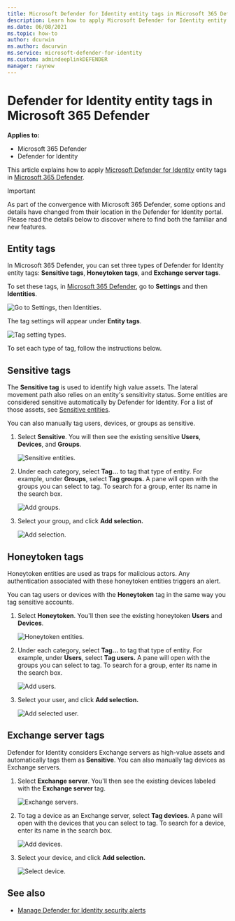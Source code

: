 ```yaml
---
title: Microsoft Defender for Identity entity tags in Microsoft 365 Defender 
description: Learn how to apply Microsoft Defender for Identity entity tags in Microsoft 365 Defender 
ms.date: 06/08/2021
ms.topic: how-to
author: dcurwin
ms.author: dacurwin
ms.service: microsoft-defender-for-identity
ms.custom: admindeeplinkDEFENDER
manager: raynew
---
```


# Defender for Identity entity tags in Microsoft 365 Defender

**Applies to:**

- Microsoft 365 Defender
- Defender for Identity

This article explains how to apply [Microsoft Defender for Identity](/defender-for-identity) entity tags in [Microsoft 365 Defender](/microsoft-365/security/defender/overview-security-center).

>[!IMPORTANT]
>As part of the convergence with Microsoft 365 Defender, some options and details have changed from their location in the Defender for Identity portal. Please read the details below to discover where to find both the familiar and new features.

## Entity tags

In Microsoft 365 Defender, you can set three types of Defender for Identity entity tags: **Sensitive tags**, **Honeytoken tags**, and **Exchange server tags**.

To set these tags, in <a href="https://go.microsoft.com/fwlink/p/?linkid=2077139" target="_blank">Microsoft 365 Defender</a>, go to **Settings** and then **Identities**.

![Go to Settings, then Identities.](../../media/defender-identity/settings-identities.png)

The tag settings will appear under **Entity tags**.

![Tag setting types.](../../media/defender-identity/tag-settings.png)

To set each type of tag, follow the instructions below.

## Sensitive  tags

The **Sensitive tag** is used to identify high value assets. The lateral movement path also relies on an entity's sensitivity status. Some entities are considered sensitive automatically by Defender for Identity. For a list of those assets, see [Sensitive entities](/defender-for-identity/manage-sensitive-honeytoken-accounts#sensitive-entities).

You can also manually tag users, devices, or groups as sensitive.

1. Select **Sensitive**. You will then see the existing sensitive **Users**, **Devices**, and **Groups**.

    ![Sensitive entities.](../../media/defender-identity/sensitive-entities.png)

1. Under each category, select **Tag...** to tag that type of entity. For example, under **Groups**, select **Tag groups.** A pane will open with the groups you can select to tag. To search for a group, enter its name in the search box.

    ![Add groups.](../../media/defender-identity/add-groups.png)

1. Select your group, and click **Add selection.**

    ![Add selection.](../../media/defender-identity/add-selection.png)

## Honeytoken tags

Honeytoken entities are used as traps for malicious actors. Any authentication associated with these honeytoken entities triggers an alert.

You can tag users or devices with the **Honeytoken** tag in the same way you tag sensitive accounts.

1. Select **Honeytoken**. You'll then see the existing honeytoken **Users** and **Devices**.

    ![Honeytoken entities.](../../media/defender-identity/honeytoken-entities.png)

1. Under each category, select **Tag...** to tag that type of entity. For example, under **Users**, select **Tag users.** A pane will open with the groups you can select to tag. To search for a group, enter its name in the search box.

    ![Add users.](../../media/defender-identity/add-users.png)

1. Select your user, and click **Add selection.**

    ![Add selected user.](../../media/defender-identity/add-selected-user.png)

## Exchange server tags

Defender for Identity considers Exchange servers as high-value assets and automatically tags them as **Sensitive**. You can also manually tag devices as Exchange servers.

1. Select **Exchange server**. You'll then see the existing devices labeled with the **Exchange server** tag.

    ![Exchange servers.](../../media/defender-identity/exchange-servers.png)

1. To tag a device as an Exchange server, select **Tag devices**.  A pane will open with the devices that you can select to tag. To search for a device, enter its name in the search box.

    ![Add devices.](../../media/defender-identity/add-devices.png)

1. Select your device, and click **Add selection.**

    ![Select device.](../../media/defender-identity/select-device.png)

## See also

- [Manage Defender for Identity security alerts](manage-security-alerts.md)

